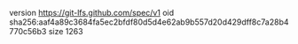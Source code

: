 version https://git-lfs.github.com/spec/v1
oid sha256:aaf4a89c3684fa5ec2bfdf80d5d4e62ab9b557d20d429dff8c7a28b4770c56b3
size 1263
